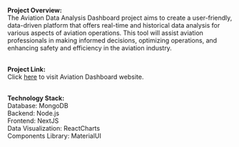 **Project Overview:**<br />
The Aviation Data Analysis Dashboard project aims to create a user-friendly, data-driven platform that offers real-time and historical data analysis for various aspects of aviation operations. This tool will assist aviation professionals in making informed decisions, optimizing operations, and enhancing safety and efficiency in the aviation industry.<br /><br />

**Project Link:**<br />
Click [here](https://aviation-data-analysis-dashboard.vercel.app/)
to visit Aviation Dashboard website.<br /><br />

**Technology Stack:**<br />
Database: MongoDB<br />
Backend: Node.js<br />
Frontend: NextJS<br />
Data Visualization: ReactCharts<br />
Components Library: MaterialUI<br />
